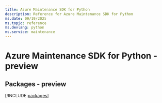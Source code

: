 ```yaml
---
title: Azure Maintenance SDK for Python
description: Reference for Azure Maintenance SDK for Python
ms.date: 09/19/2025
ms.topic: reference
ms.devlang: python
ms.service: maintenance
---
```

# Azure Maintenance SDK for Python - preview
## Packages - preview
[!INCLUDE [packages](maintenance-index.md)]